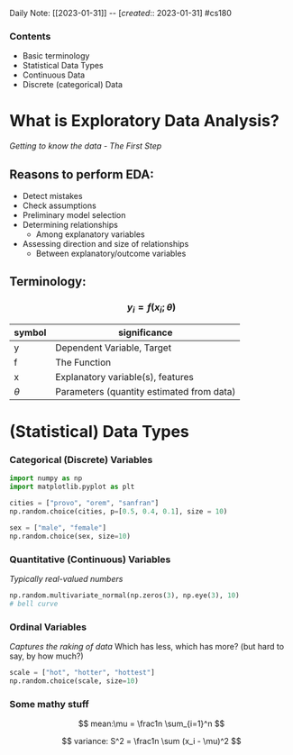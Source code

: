 Daily Note: [[2023-01-31]] -- [*created*:: 2023-01-31] #cs180 

### Contents
- Basic terminology
- Statistical Data Types
- Continuous Data
- Discrete (categorical) Data

# What is Exploratory Data Analysis?

*Getting to know the data - The First Step*

## Reasons to perform EDA:
- Detect mistakes
- Check assumptions
- Preliminary model selection
- Determining relationships
	- Among explanatory variables
- Assessing direction and size of relationships
	- Between explanatory/outcome variables

## Terminology:

### $$ y_{i} = f(x_{i};\theta) $$

| symbol   | significance                              |
| -------- | ----------------------------------------- |
| y        | Dependent Variable, Target                |
| f        | The Function                              |
| x        | Explanatory variable(s), features         |
| $\theta$ | Parameters (quantity estimated from data) |

# (Statistical) Data Types

### Categorical (Discrete) Variables
```python
import numpy as np
import matplotlib.pyplot as plt
```

```python
cities = ["provo", "orem", "sanfran"]
np.random.choice(cities, p=[0.5, 0.4, 0.1], size = 10)

sex = ["male", "female"]
np.random.choice(sex, size=10)
```

### Quantitative (Continuous) Variables
*Typically real-valued numbers*
```python
np.random.multivariate_normal(np.zeros(3), np.eye(3), 10)
# bell curve
```

### Ordinal Variables

*Captures the raking of data*
Which has less, which has more? 
(but hard to say, by how much?)

```python
scale = ["hot", "hotter", "hottest"]
np.random.choice(scale, size=10)
```

### Some mathy stuff

$$ mean:\mu = \frac1n \sum_{i=1}^n  $$

$$ variance: S^2 = \frac1n \sum (x_i - \mu)^2 $$
